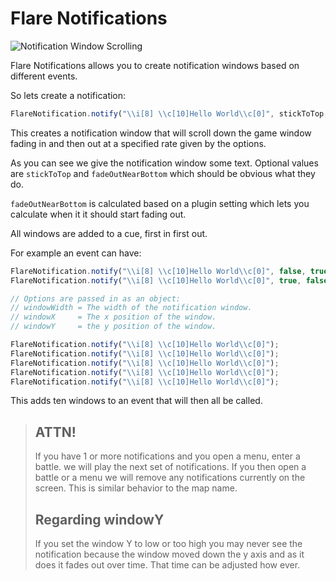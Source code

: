 # Flare Notifications

![Notification Window Scrolling](http://i.imgur.com/EfSN6tQ.png)

Flare Notifications allows you to create notification windows based on different
events.

So lets create a notification:

 ```javascript
 FlareNotification.notify("\\i[8] \\c[10]Hello World\\c[0]", stickToTop, fadeOutNearBottom);
```

This creates a notification window that will scroll down the game window fading in and then out
at a specified rate given by the options.

As you can see we give the notification window some text. Optional values are `stickToTop` and
`fadeOutNearBottom` which should be obvious what they do.

`fadeOutNearBottom` is calculated based on a plugin setting which lets you calculate when it
it should start fading out.

All windows are added to a cue, first in first out.

For example an event can have:

```javascript
FlareNotification.notify("\\i[8] \\c[10]Hello World\\c[0]", false, true, {windoWidth: 900, windowX: 2, windowY: 90});
FlareNotification.notify("\\i[8] \\c[10]Hello World\\c[0]", true, false, {windoWidth: 900, windowX: 2, windowY: 90});

// Options are passed in as an object:
// windowWidth = The width of the notification window.
// windowX     = The x position of the window.
// windowY     = the y position of the window.

FlareNotification.notify("\\i[8] \\c[10]Hello World\\c[0]");
FlareNotification.notify("\\i[8] \\c[10]Hello World\\c[0]");
FlareNotification.notify("\\i[8] \\c[10]Hello World\\c[0]");
FlareNotification.notify("\\i[8] \\c[10]Hello World\\c[0]");
FlareNotification.notify("\\i[8] \\c[10]Hello World\\c[0]");
```

This adds ten windows to an event that will then all be called.

> ## ATTN!
>
> If you have 1 or more notifications and you open a menu, enter a battle.
> we will play the next set of notifications. If you then open a battle or a menu
> we will remove any notifications currently on the screen. This is similar behavior
> to the map name.
>
> ## Regarding windowY
>
> If you set the window Y to low or too high you may never see the notification because
> the window moved down the y axis and as it does it fades out over time. That time
> can be adjusted how ever.
